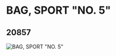 # BAG, SPORT "NO. 5"
## 20857
![BAG, SPORT "NO. 5"](https://lc-www-live-s.legocdn.com/media/bricks/5/2/6109331.jpg)